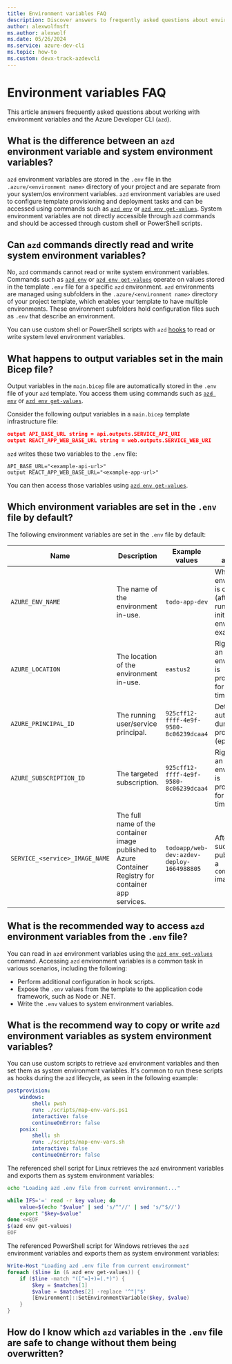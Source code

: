 ```yaml
---
title: Environment variables FAQ
description: Discover answers to frequently asked questions about environment variables
author: alexwolfmsft
ms.author: alexwolf
ms.date: 05/26/2024
ms.service: azure-dev-cli
ms.topic: how-to
ms.custom: devx-track-azdevcli
---
```


# Environment variables FAQ

This article answers frequently asked questions about working with environment variables and the Azure Developer CLI (`azd`).

## What is the difference between an `azd` environment variable and system environment variables?

`azd` environment variables are stored in the `.env` file in the `.azure/<environment name>` directory of your project and are separate from your system/os environment variables. `azd` environment variables are used to configure template provisioning and deployment tasks and can be accessed using commands such as [`azd env`](/azure/developer/azure-developer-cli/reference#azd-env) or [`azd env get-values`](/azure/developer/azure-developer-cli/reference#azd-env-get-values). System environment variables are not directly accessible through `azd` commands and should be accessed through custom shell or PowerShell scripts.

## Can `azd` commands directly read and write system environment variables?

No, `azd` commands cannot read or write system environment variables. Commands such as [`azd env`](/azure/developer/azure-developer-cli/reference#azd-env) or [`azd env get-values`](/azure/developer/azure-developer-cli/reference#azd-env-get-values) operate on values stored in the template `.env` file for a specific `azd` environment. `azd` environments are managed using subfolders in the `.azure/<environment name>` directory of your project template, which enables your template to have multiple environments. These environment subfolders hold configuration files such as `.env` that describe an environment.

You can use custom shell or PowerShell scripts with `azd` [hooks](/azure/developer/azure-developer-cli/azd-extensibility) to read or write system level environment variables.

## What happens to output variables set in the main Bicep file?

Output variables in the `main.bicep` file are automatically stored in the `.env` file of your `azd` template. You access them using commands such as [`azd env`](/azure/developer/azure-developer-cli/reference#azd-env) or [`azd env get-values`](/azure/developer/azure-developer-cli/reference#azd-env-get-values).

Consider the following output variables in a `main.bicep` template infrastructure file:

```json
output API_BASE_URL string = api.outputs.SERVICE_API_URI
output REACT_APP_WEB_BASE_URL string = web.outputs.SERVICE_WEB_URI
```

`azd` writes these two variables to the `.env` file:

```output
API_BASE_URL="<example-api-url>"
output REACT_APP_WEB_BASE_URL="<example-app-url>"
```

You can then access those variables using [`azd env get-values`](/azure/developer/azure-developer-cli/reference#azd-env-get-values).

## Which environment variables are set in the `.env` file by default?

The following environment variables are set in the `.env` file by default:

| Name  | Description  | Example values  | When available  |
|---------|---------|---------|---------|
|`AZURE_ENV_NAME`     | The name of the environment in-use.       | `todo-app-dev`        | When an environment is created (after running azd init or azd env new, for example).        |
|`AZURE_LOCATION`     | The location of the environment in-use.        |  `eastus2`        |  Right before an environment is provisioned for the first time.       |
|`AZURE_PRINCIPAL_ID`     | The running user/service principal.       | `925cff12-ffff-4e9f-9580-8c06239dcaa4`        | Determined automatically during provisioning (ephemeral).        |
|`AZURE_SUBSCRIPTION_ID`    | The targeted subscription.       |  `925cff12-ffff-4e9f-9580-8c06239dcaa4`       | Right before an environment is provisioned for the first time.
|`SERVICE_<service>_IMAGE_NAME`     | The full name of the container image published to Azure Container Registry for container app services.        | `todoapp/web-dev:azdev-deploy-1664988805`        | After a successful publishing of a `containerapp` image        |

## What is the recommended way to access `azd` environment variables from the `.env` file?

You can read in `azd` environment variables using the [`azd env get-values`](/azure/developer/azure-developer-cli/reference#azd-env-get-values) command. Accessing `azd` environment variables is a common task in various scenarios, including the following:

- Perform additional configuration in hook scripts.
- Expose the `.env` values from the template to the application code framework, such as Node or .NET.
- Write the `.env` values to system environment variables.

## What is the recommend way to copy or write `azd` environment variables as system environment variables?

You can use custom scripts to retrieve `azd` environment variables and then set them as system environment variables. It's common to run these scripts as hooks during the `azd` lifecycle, as seen in the following example:

```yml
postprovision:
    windows:
        shell: pwsh
        run: ./scripts/map-env-vars.ps1
        interactive: false
        continueOnError: false
    posix:
        shell: sh
        run: ./scripts/map-env-vars.sh
        interactive: false
        continueOnError: false
```

The referenced shell script for Linux retrieves the `azd` environment variables and exports them as system environment variables:

```bash
echo "Loading azd .env file from current environment..."

while IFS='=' read -r key value; do
    value=$(echo "$value" | sed 's/^"//' | sed 's/"$//')
    export "$key=$value"
done <<EOF
$(azd env get-values)
EOF
```

The referenced PowerShell script for Windows retrieves the `azd` environment variables and exports them as system environment variables:

```powershell
Write-Host "Loading azd .env file from current environment"
foreach ($line in (& azd env get-values)) {
    if ($line -match "([^=]+)=(.*)") {
        $key = $matches[1]
        $value = $matches[2] -replace '^"|"$'
        [Environment]::SetEnvironmentVariable($key, $value)
    }
}
```

## How do I know which `azd` variables in the `.env` file are safe to change without them being overwritten?

<!-- Not actually sure of the answer to this. AZD auto populates the values to some of these, but does it overwrite them again if you change them? Is there a way to prevent that? -->
